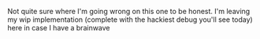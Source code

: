 Not quite sure where I'm going wrong on this one to be honest. I'm leaving my wip implementation (complete with the hackiest debug you'll see today) here in case I have a brainwave
